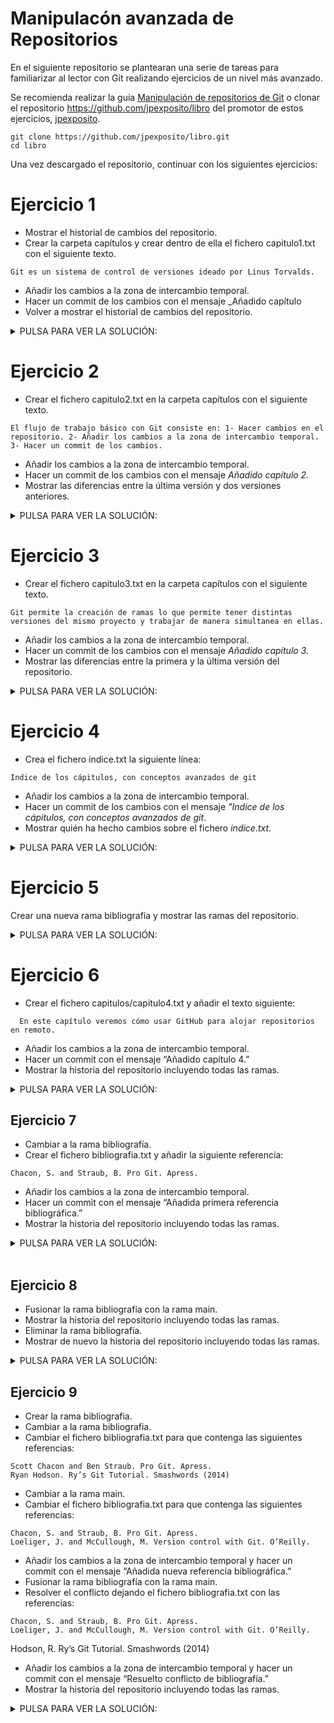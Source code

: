 # Manipulacón avanzada de Repositorios

En el siguiente repositorio se plantearan una serie de tareas para familiarizar al lector con Git realizando ejercicios de un nivel más avanzado.

Se recomienda realizar la guía [Manipulación de repositorios de Git](https://github.com/gdborja/git/blob/main/Manipulaci%C3%B3n%20de%20repositorios%20en%20Git.md) o clonar el repositorio https://github.com/jpexposito/libro del promotor de estos ejercicios, [jpexposito](https://github.com/jpexposito/docencia/blob/master/DPL/GIT/ejemplos/EJEMPLOS.md).

```
git clone https://github.com/jpexposito/libro.git
cd libro
```

Una vez descargado el repositorio, continuar con los siguientes ejercicios:

# Ejercicio 1

- Mostrar el historial de cambios del repositorio.
- Crear la carpeta capítulos y crear dentro de ella el fichero capitulo1.txt con el siguiente texto.

```console
Git es un sistema de control de versiones ideado por Linus Torvalds.
```

- Añadir los cambios a la zona de intercambio temporal.
- Hacer un commit de los cambios con el mensaje \_Añadido capítulo
- Volver a mostrar el historial de cambios del repositorio.

<details>
  <summary>PULSA PARA VER LA SOLUCIÓN:</summary>

```console
 git log
 mkdir capitulos
 cat > capitulos/capitulo1.txt
Git es un sistema de control de versiones ideado por Linus Torvalds.
Ctrl+D
 git add capitulo1.txt
 git commit -m "Añadido capítulo 1."
 git log
```

</details>



# Ejercicio 2

- Crear el fichero capitulo2.txt en la carpeta capítulos con el siguiente texto.

```console
El flujo de trabajo básico con Git consiste en: 1- Hacer cambios en el repositorio. 2- Añadir los cambios a la zona de intercambio temporal. 3- Hacer un commit de los cambios.
```

- Añadir los cambios a la zona de intercambio temporal.
- Hacer un commit de los cambios con el mensaje _Añadido capítulo 2._
- Mostrar las diferencias entre la última versión y dos versiones anteriores.

<details>
  <summary>PULSA PARA VER LA SOLUCIÓN:</summary>

```console
  cat > capitulos/capitulo2.txt
 El flujo de trabajo básico con Git consiste en:
 1- Hacer cambios en el repositorio.
 2- Añadir los cambios a la zona de intercambio temporal.
 3- Hacer un commit de los cambios.
 Ctrl+D
  git add capitulo2.txt
  git commit -m "Añadido capítulo 2."
  git diff HEAD~2..HEAD
```

</details>



# Ejercicio 3

- Crear el fichero capitulo3.txt en la carpeta capítulos con el siguiente texto.

```console
Git permite la creación de ramas lo que permite tener distintas versiones del mismo proyecto y trabajar de manera simultanea en ellas.
```

- Añadir los cambios a la zona de intercambio temporal.
- Hacer un commit de los cambios con el mensaje _Añadido capítulo 3._
- Mostrar las diferencias entre la primera y la última versión del repositorio.

<details>
  <summary>PULSA PARA VER LA SOLUCIÓN:</summary>

```console
  cat > capitulos/capitulo3.txt
 Git permite la creación de ramas lo que permite tener distintas versiones del mismo proyecto y trabajar de manera simultanea en ellas.
 Ctrl+D
  git add capitulo3.txt
  git commit -m "Añadido capítulo 3."
  git log
  git diff codigo hash de la primera version..HEAD
```

</details>



# Ejercicio 4

- Crea el fichero indice.txt la siguiente línea:

```console
Indice de los cápitulos, con conceptos avanzados de git
```

- Añadir los cambios a la zona de intercambio temporal.
- Hacer un commit de los cambios con el mensaje _"Indice de los cápitulos, con conceptos avanzados de git_.
- Mostrar quién ha hecho cambios sobre el fichero _indice.txt_.

<details>
  <summary>PULSA PARA VER LA SOLUCIÓN:</summary>

```console
  cat > indice.txt
  git add .
  git commit -m "Se crea el indice."
  echo "Indice de los cápitulos, con conceptos avanzados de git" >> indice.txt
  git add indice.txt
  git commit -m "Añadido el índice ."
  git annotate indice.txt
```

</details>

# Ejercicio 5

Crear una nueva rama bibliografía y mostrar las ramas del repositorio.

<details>
  <summary>PULSA PARA VER LA SOLUCIÓN:</summary>

```console
   git branch bibliografia
   git branch -av
```

</details>

# Ejercicio 6

- Crear el fichero capitulos/capitulo4.txt y añadir el texto siguiente:

```console
  En este capítulo veremos cómo usar GitHub para alojar repositorios en remoto.
```

- Añadir los cambios a la zona de intercambio temporal.
- Hacer un commit con el mensaje “Añadido capítulo 4.”
- Mostrar la historia del repositorio incluyendo todas las ramas.

<details>
 <summary>PULSA PARA VER LA SOLUCIÓN:</summary>

```console
cat > capitulos/capitulo4.txt
En este capítulo veremos cómo usar GitHub para alojar repositorios en remoto.
Ctrl+D
git add .
git commit -m "Añadido capítulo 4."
git log --graph --all --oneline
```

</details>

## Ejercicio 7

- Cambiar a la rama bibliografía.
- Crear el fichero bibliografia.txt y añadir la siguiente referencia:

```console
Chacon, S. and Straub, B. Pro Git. Apress.
```

- Añadir los cambios a la zona de intercambio temporal.
- Hacer un commit con el mensaje “Añadida primera referencia bibliográfica.”
- Mostrar la historia del repositorio incluyendo todas las ramas.

<details>
  <summary>PULSA PARA VER LA SOLUCIÓN:</summary>

```console
  git checkout bibliografia
  cat > bibliografia.txt
 - Chacon, S. and Straub, B. Pro Git. Apress.
  Ctrl+D
  git add .
  git commit -m "Añadida primera referencia bibliográfica."
  git log --graph --all --oneline
```

 </details>

 <br>

 ## Ejercicio 8

 - Fusionar la rama bibliografía con la rama main.
 - Mostrar la historia del repositorio incluyendo todas las ramas.
 - Eliminar la rama bibliografía.
 - Mostrar de nuevo la historia del repositorio incluyendo todas las ramas.

<details>
  <summary>PULSA PARA VER LA SOLUCIÓN:</summary>

 ```console
  git checkout main
  git merge bibliografia
  git log --graph --all --oneline
  git branch -d bibliografia
  git log --graph --all --oneline
 ```

 </details>

 ## Ejercicio 9
 - Crear la rama bibliografia.
 - Cambiar a la rama bibliografia.
 - Cambiar el fichero bibliografia.txt para que contenga las siguientes referencias:
```cosole
Scott Chacon and Ben Straub. Pro Git. Apress.
Ryan Hodson. Ry’s Git Tutorial. Smashwords (2014)
```
 - Cambiar a la rama main.
 - Cambiar el fichero bibliografia.txt para que contenga las siguientes referencias:
```console
Chacon, S. and Straub, B. Pro Git. Apress.
Loeliger, J. and McCullough, M. Version control with Git. O’Reilly.
```
 - Añadir los cambios a la zona de intercambio temporal y hacer un commit con el mensaje “Añadida nueva referencia bibliográfica.”
 - Fusionar la rama bibliografía con la rama main.
 - Resolver el conflicto dejando el fichero bibliografia.txt con las referencias:
```console
Chacon, S. and Straub, B. Pro Git. Apress.
Loeliger, J. and McCullough, M. Version control with Git. O’Reilly.
```
Hodson, R. Ry’s Git Tutorial. Smashwords (2014)
 - Añadir los cambios a la zona de intercambio temporal y hacer un commit con el mensaje “Resuelto conflicto de bibliografía.”
 - Mostrar la historia del repositorio incluyendo todas las ramas.

<details>
  <summary>PULSA PARA VER LA SOLUCIÓN:</summary>

 ```console
  git branch bibliografia
  git checkout bibliografia
  cat > bibliografia.txt
  Scott Chacon and Ben Straub. Pro Git. Apress.
   Ryan Hodson. Ry's Git Tutorial. Smashwords (2014)
 Ctrl+D
  git checkout main
  cat > bibliografia.txt
  Chacon, S. and Straub, B. Pro Git. Apress.
  Loeliger, J. and McCullough, M. Version control with Git. O'Reilly.
 Ctrl+D
 git add bibliografia.txt
  git commit -a -m "Añadida nueva referencia bibliográfica."
  git merge bibliografia
 # Hacer los cambios indicados en el fichero
  git commit -a -m "Solucionado conflicto bibliografía."
  git log --graph --all --oneline
 ```

 </details>




